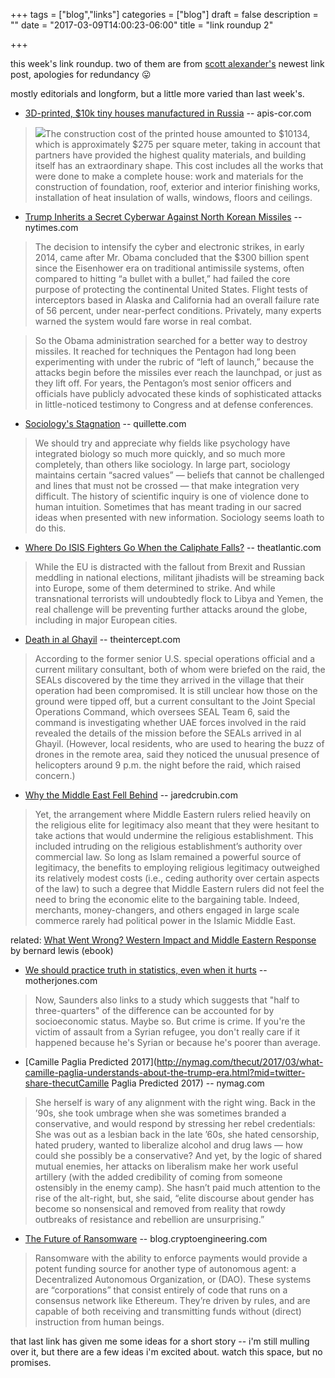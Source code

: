 +++
tags = ["blog","links"]
categories = ["blog"]
draft = false
description = ""
date = "2017-03-09T14:00:23-06:00"
title = "link roundup 2"

+++

this week's link roundup. two of them are from [scott alexander's](https://slatestarcodex.com/2017/03/09/links-317-siteochrome-p450/) newest link post, apologies for redundancy :stuck_out_tongue:

mostly editorials and longform, but a little more varied than last week's.

  * [3D-printed, $10k tiny houses manufactured in Russia](http://apis-cor.com/en/about/news/first-house) -- apis-cor.com

> [![](/img/apiscor.jpg#thumb-right)](/img/apiscor.jpg)The construction cost of the printed house amounted to $10134, which is approximately $275 per square meter, taking in account that partners have provided the highest quality materials, and building itself has an extraordinary shape. This cost includes all the works that were done to make a complete house: work and materials for the construction of foundation, roof, exterior and interior finishing works, installation of heat insulation of walls, windows, floors and ceilings.

  * [Trump Inherits a Secret Cyberwar Against North Korean Missiles](https://www.nytimes.com/2017/03/04/world/asia/north-korea-missile-program-sabotage.html) -- nytimes.com

> The decision to intensify the cyber and electronic strikes, in early 2014, came after Mr. Obama concluded that the $300 billion spent since the Eisenhower era on traditional antimissile systems, often compared to hitting “a bullet with a bullet,” had failed the core purpose of protecting the continental United States. Flight tests of interceptors based in Alaska and California had an overall failure rate of 56 percent, under near-perfect conditions. Privately, many experts warned the system would fare worse in real combat.

> So the Obama administration searched for a better way to destroy missiles. It reached for techniques the Pentagon had long been experimenting with under the rubric of “left of launch,” because the attacks begin before the missiles ever reach the launchpad, or just as they lift off. For years, the Pentagon’s most senior officers and officials have publicly advocated these kinds of sophisticated attacks in little-noticed testimony to Congress and at defense conferences.

  * [Sociology's Stagnation](http://quillette.com/2017/03/05/sociologys-stagnation/) -- quillette.com

> We should try and appreciate why fields like psychology have integrated biology so much more quickly, and so much more completely, than others like sociology. In large part, sociology maintains certain “sacred values” — beliefs that cannot be challenged and lines that must not be crossed — that make integration very difficult. The history of scientific inquiry is one of violence done to human intuition. Sometimes that has meant trading in our sacred ideas when presented with new information. Sociology seems loath to do this.

  * [Where Do ISIS Fighters Go When the Caliphate Falls?](https://www.theatlantic.com/international/archive/2017/03/isis-foreign-fighter-jihad-syria-iraq/518313/) -- theatlantic.com

> While the EU is distracted with the fallout from Brexit and Russian meddling in national elections, militant jihadists will be streaming back into Europe, some of them determined to strike. And while transnational terrorists will undoubtedly flock to Libya and Yemen, the real challenge will be preventing further attacks around the globe, including in major European cities.

  * [Death in al Ghayil](https://theintercept.com/2017/03/09/women-and-children-in-yemeni-village-recall-horror-of-trumps-highly-successful-seal-raid/) -- theintercept.com

> According to the former senior U.S. special operations official and a current military consultant, both of whom were briefed on the raid, the SEALs discovered by the time they arrived in the village that their operation had been compromised. It is still unclear how those on the ground were tipped off, but a current consultant to the Joint Special Operations Command, which oversees SEAL Team 6, said the command is investigating whether UAE forces involved in the raid revealed the details of the mission before the SEALs arrived in al Ghayil. (However, local residents, who are used to hearing the buzz of drones in the remote area, said they noticed the unusual presence of helicopters around 9 p.m. the night before the raid, which raised concern.)

  * [Why the Middle East Fell Behind](http://www.jaredcrubin.com/blog/Why_Middle_East_Fell_Behind) -- jaredcrubin.com

> Yet, the arrangement where Middle Eastern rulers relied heavily on the religious elite for legitimacy also meant that they were hesitant to take actions that would undermine the religious establishment. This included intruding on the religious establishment’s authority over commercial law. So long as Islam remained a powerful source of legitimacy, the benefits to employing religious legitimacy outweighed its relatively modest costs (i.e., ceding authority over certain aspects of the law) to such a degree that Middle Eastern rulers did not feel the need to bring the economic elite to the bargaining table. Indeed, merchants, money-changers, and others engaged in large scale commerce rarely had political power in the Islamic Middle East.

related: [What Went Wrong? Western Impact and Middle Eastern Response](https://www.mediafire.com/?ej9ar2cdb3nn73u) by bernard lewis (ebook)

  * [We should practice truth in statistics, even when it hurts](x) -- motherjones.com

> Now, Saunders also links to a study which suggests that "half to three-quarters" of the difference can be accounted for by socioeconomic status. Maybe so. But crime is crime. If you're the victim of assault from a Syrian refugee, you don't really care if it happened because he's Syrian or because he's poorer than average.

  * [Camille Paglia Predicted 2017](http://nymag.com/thecut/2017/03/what-camille-paglia-understands-about-the-trump-era.html?mid=twitter-share-thecutCamille Paglia Predicted 2017) -- nymag.com

  > She herself is wary of any alignment with the right wing. Back in the ’90s, she took umbrage when she was sometimes branded a conservative, and would respond by stressing her rebel credentials: She was out as a lesbian back in the late ’60s, she hated censorship, hated prudery, wanted to liberalize alcohol and drug laws — how could she possibly be a conservative? And yet, by the logic of shared mutual enemies, her attacks on liberalism make her work useful artillery (with the added credibility of coming from someone ostensibly in the enemy camp). She hasn’t paid much attention to the rise of the alt-right, but, she said, “elite discourse about gender has become so nonsensical and removed from reality that rowdy outbreaks of resistance and rebellion are unsurprising.”

  * [The Future of Ransomware](https://blog.cryptographyengineering.com/2017/02/28/the-future-of-ransomware/) -- blog.cryptoengineering.com

> Ransomware with the ability to enforce payments would provide a potent funding source for another type of autonomous agent: a Decentralized Autonomous Organization, or (DAO). These systems are “corporations” that consist entirely of code that runs on a consensus network like Ethereum. They’re driven by rules, and are capable of both receiving and transmitting funds without (direct) instruction from human beings.

that last link has given me some ideas for a short story -- i'm still mulling over it, but there are a few ideas i'm excited about. watch this space, but no promises.
